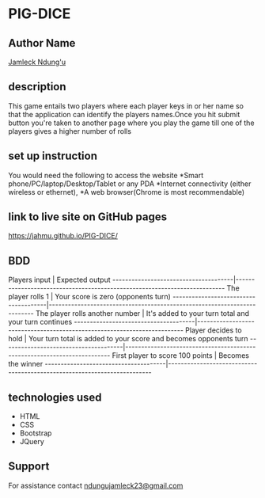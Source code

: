 # PIG-DICE

## Author Name
[Jamleck Ndung'u](https://github.com/jahmu)

## description 
This game entails two players where each player keys in or her name so that the application can identify the players names.Once you hit submit button you're taken to another page where you play the game till one of the players gives a higher number of rolls


## set up instruction
You would need the following to access the website *Smart phone/PC/laptop/Desktop/Tablet or any PDA *Internet connectivity (either wireless or ethernet), *A web browser(Chrome is most recommendable) 

## link to live site on GitHub pages
https://jahmu.github.io/PIG-DICE/

## BDD
Players input                         |      Expected output
--------------------------------------|--------------------------------------------------------------------------    The player rolls 1	                  |      Your score is zero (opponents turn)
--------------------------------------|-------------------------------------------------------------------------
The player rolls another number	      |     It's added to your turn total and your turn continues
--------------------------------------|-------------------------------------------------------------------------
Player decides to hold                |     	Your turn total is added to your score and becomes opponents turn
--------------------------------------|-------------------------------------------------------------------------
First player to score 100 points	  |      Becomes the winner
--------------------------------------|-------------------------------------------------------------------------

## technologies used
* HTML
* CSS
* Bootstrap
* JQuery

## Support
For assistance contact ndungujamleck23@gmail.com
